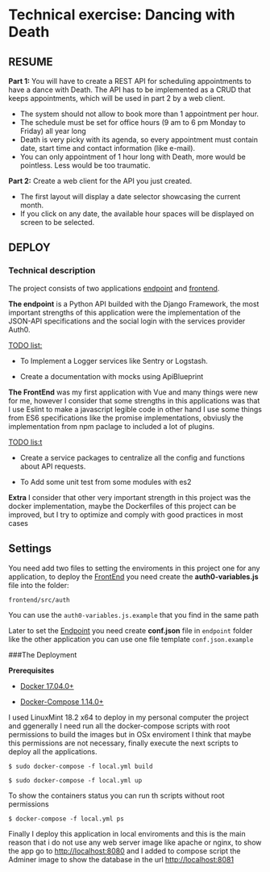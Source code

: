 # Technical exercise: Dancing with Death

## RESUME

**Part 1:**​ You will have to create a REST API for scheduling
appointments to have a dance with Death. The API has to be
implemented as a CRUD that keeps appointments, which will
be used in part 2 by a web client.

-   The system should not allow to book more than 1
appointment per hour.
-   The schedule must be set for office hours (9 am to 6
pm Monday to Friday) all year long
-   Death is very picky with its agenda, so every
appointment must contain date, start time and contact
information (like e-mail).
-   You can only appointment of 1 hour long with Death,
more would be pointless. Less would be too
traumatic.


**Part 2:​** Create a web client for the API you just created.

-   The first layout will display a date selector showcasing the current month.
-   If you click on any date, the available hour spaces will be displayed on screen to be
selected.

## DEPLOY

### Technical description

The project consists of two applications  <u>endpoint</u> and <u>frontend</u>.

**The endpoint** is a Python API builded with the Django Framework, the most important strengths of this application were the implementation of the JSON-API specifications and the social login with the services provider Auth0.

<u>TODO list: </u>

- To Implement a Logger services like Sentry or Logstash.

- Create a documentation with mocks using ApiBlueprint

**The FrontEnd** was my first application with Vue and many things were new for me, however I consider that some strengths in this applications was that I use Eslint to make a javascript legible code in other hand I use some things from ES6 specifications like the promise implementations, obviusly the implementation from npm paclage to included a lot of plugins.

<u>TODO lis:t</u>

- Create a service packages to centralize all the config and functions about API requests.

- To Add some unit test from some modules with es2

**Extra** I consider that other very important strength in this project was the docker implementation, maybe the Dockerfiles of this project can be improved, but I try to optimize and comply with good practices in most cases

## Settings

You need add two files to setting the enviroments in this project one for any application,
to deploy the <u>FrontEnd</u> you need create the **auth0-variables.js** file into the folder:


```
frontend/src/auth
```

You can use the ```auth0-variables.js.example``` that you find in the same path

Later to set the <u>Endpoint</u> you need create **conf.json** file in ```endpoint``` folder like the other application you can use one file template ```conf.json.example```


###The Deployment

**Prerequisites**

-   [Docker 17.04.0+](https://docs.docker.com/engine/installation/)

-   [Docker-Compose 1.14.0+](https://docs.docker.com/compose/install/)

I used LinuxMint 18.2 x64 to deploy in my personal computer the project and ggenerally I need run all the docker-compose scripts with root permissions to build the images but in OSx enviroment I think that maybe this permissions are not necessary, finally execute the next scripts to deploy all the applications.


``` 
$ sudo docker-compose -f local.yml build

$ sudo docker-compose -f local.yml up
```

To show the containers status you can run th scripts without root permissions

```
$ docker-compose -f local.yml ps
```

Finally I deploy this application in local enviroments and this is the main reason that i do not use any web server image like apache or nginx, to show the app go to [http://localhost:8080](http://localhost:8080) and I added to compose script the Adminer image to show the database in the url [http://localhost:8081](http://localhost:8081)

